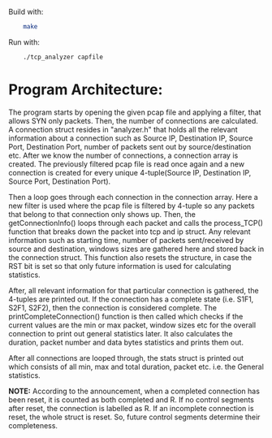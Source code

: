 Build with:
```sh
    make
```
Run with:
```sh
    ./tcp_analyzer capfile
```

# Program Architecture:
The program starts by opening the given pcap file and applying a filter,
that allows SYN only packets. Then, the number of connections are calculated.
A connection struct resides in "analyzer.h" that holds all the relevant information about
a connection such as Source IP, Destination IP, Source Port, Destination Port,
number of packets sent out by source/destination etc.
After we know the number of connections, a connection array is created.
The previously filtered pcap file is read once again and a new connection is
created for every unique 4-tuple(Source IP, Destination IP, Source Port, Destination Port).

Then a loop goes through each connection in the connection array. Here a new filter
is used where the pcap file is filtered by 4-tuple so any packets that belong to
that connection only shows up. Then, the getConnectionInfo() loops through
each packet and calls the process_TCP() function that breaks down the packet into
tcp and ip struct. Any relevant information such as starting time, number of packets
sent/received by source and destination, windows sizes are gathered here and stored
back in the connection struct. This function also resets the structure, in case the
RST bit is set so that only future information is used for calculating statistics.

After, all relevant information for that particular connection is gathered, the
4-tuples are printed out. If the connection has a complete state (i.e. S1F1, S2F1, S2F2),
then the connection is considered complete. The printCompleteConnection()
function is then called which checks if the current values are the min or max packet, window sizes etc
for the overall connection to print out general statistics later. It also calculates the duration, packet number
and data bytes statistics and prints them out.

After all connections are looped through, the stats struct is printed out which
consists of all min, max and total duration, packet etc. i.e. the General statistics.

**NOTE:**
According to the announcement, when a completed connection has been reset,
it is counted as both completed and R.
If no control segments after reset, the connection is labelled as R.
If an incomplete connection is reset, the whole struct is reset. So, future control
segments determine their completeness.
